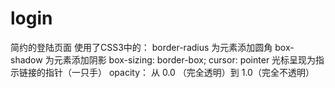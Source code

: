 # login
简约的登陆页面
使用了CSS3中的：
border-radius  为元素添加圆角
box-shadow   为元素添加阴影
box-sizing: border-box;
cursor: pointer  光标呈现为指示链接的指针（一只手）
opacity：       从 0.0 （完全透明）到 1.0（完全不透明）
